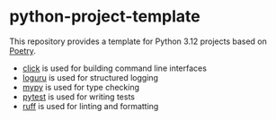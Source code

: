 # python-project-template

This repository provides a template for Python 3.12 projects based on [Poetry](https://github.com/python-poetry/poetry).

* [click](https://github.com/pallets/click) is used for building command line interfaces
* [loguru](https://github.com/Delgan/loguru) is used for structured logging
* [mypy](https://mypy.readthedocs.io/en/stable) is used for type checking
* [pytest](https://docs.pytest.org/en/8.2.x) is used for writing tests
* [ruff](https://docs.astral.sh/ruff) is used for linting and formatting
